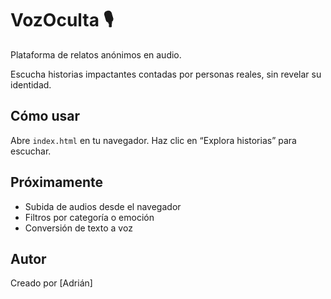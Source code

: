 # VozOculta 🎙️
Plataforma de relatos anónimos en audio.

Escucha historias impactantes contadas por personas reales, sin revelar su identidad.

## Cómo usar
Abre `index.html` en tu navegador. Haz clic en “Explora historias” para escuchar.

## Próximamente
- Subida de audios desde el navegador
- Filtros por categoría o emoción
- Conversión de texto a voz

## Autor
Creado por [Adrián]
